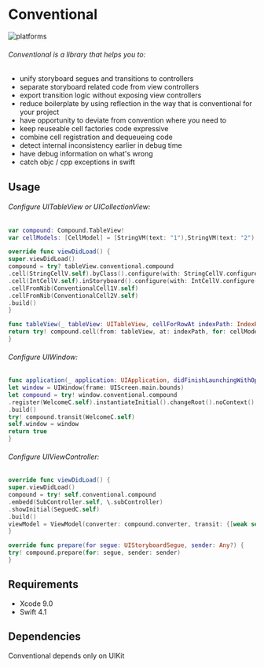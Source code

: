 # Conventional

![platforms](https://img.shields.io/badge/platforms-iOS%20%7C%20tvOS-333333.svg)

###### Conventional is a library that helps you to:

* unify storyboard segues and transitions to controllers
* separate storyboard related code from view controllers
* export transition logic without exposing view controllers
* reduce boilerplate by using reflection in the way that is conventional for your project
* have opportunity to deviate from convention where you need to
* keep reuseable cell factories code expressive
* combine cell registration and dequeueing code
* detect internal inconsistency earlier in debug time
* have debug information on what's wrong
* catch objc / cpp exceptions in swift


## Usage

###### Configure UITableView or UICollectionView:

``` swift
var compound: Compound.TableView!
var cellModels: [CellModel] = [StringVM(text: "1"),StringVM(text: "2"), IntVM(number: 3)]

override func viewDidLoad() {
super.viewDidLoad()
compound = try? tableView.conventional.compound
.cell(StringCellV.self).byClass().configure(with: StringCellV.configure(stringVM:))
.cell(IntCellV.self).inStoryboard().configure(with: IntCellV.configure(intVM:))
.cellFromNib(ConventionalCell1V.self)
.cellFromNib(ConventionalCell2V.self)
.build()
}

func tableView(_ tableView: UITableView, cellForRowAt indexPath: IndexPath) -> UITableViewCell {
return try! compound.cell(from: tableView, at: indexPath, for: cellModels[indexPath.row])
}
```

###### Configure UIWindow:

``` swift
func application(_ application: UIApplication, didFinishLaunchingWithOptions launchOptions: [UIApplicationLaunchOptionsKey: Any]?) -> Bool {
let window = UIWindow(frame: UIScreen.main.bounds)
let compound = try! window.conventional.compound
.register(WelcomeC.self).instantiateInitial().changeRoot().noContext()
.build()
try! compound.transit(WelcomeC.self)
self.window = window
return true
}
```

###### Configure UIViewController:

``` swift
override func viewDidLoad() {
super.viewDidLoad()
compound = try! self.conventional.compound
.embedd(SubController.self, \.subController)
.showInitial(SeguedC.self)
.build()
viewModel = ViewModel(converter: compound.converter, transit: {[weak self] in try! self?.compound.perform($0)})
}

override func prepare(for segue: UIStoryboardSegue, sender: Any?) {
try! compound.prepare(for: segue, sender: sender)
}
```

## Requirements

* Xcode 9.0
* Swift 4.1

## Dependencies

Conventional depends only on UIKit
